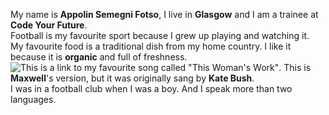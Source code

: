 My name is **Appolin Semegni Fotso**, I live in **Glasgow** and I am a trainee at **Code Your Future**.  
Football is my favourite sport because I grew up playing and watching it.  
My favourite food is a traditional dish from my home country. I like it because it is **organic** and full of freshness.  
![This is a link to my favourite song called "This Woman's Work"](https://www.youtube.com/watch?v=gkeCNeHcmXY). This is **Maxwell**'s version, but it was originally sang by **Kate Bush**.  
I was in a football club when I was a boy. And I speak more than two languages.
